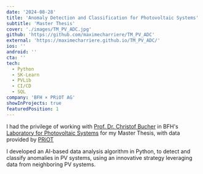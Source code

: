 ```yaml
---
date: '2024-08-28'
title: 'Anomaly Detection and Classification for Photovoltaic Systems'
subtitle: 'Master Thesis'
cover: './images/TM_PV_ADC.jpg'
github: 'https://github.com/maximecharriere/TM_PV_ADC'
external: 'https://maximecharriere.github.io/TM_PV_ADC/'
ios: ''
android: ''
cta: ''
tech:
  - Python
  - SK-Learn
  - PVLib
  - CI/CD
  - SQL
company: 'BFH × PRiOT AG'
showInProjects: true
featuredPosition: 1
---
```


I had the privilege of working with [Prof. Dr. Christof Bucher](https://www.bfh.ch/de/ueber-die-bfh/personen/ex7zuvhopjuh/) in BFH's [Laboratory for Photovoltaic Systems](https://www.bfh.ch/en/research/research-areas/laboratory-photovoltaic-systems/) for my Master Thesis, with data provided by [PRiOT](https://www.priot.ch/)

I developed an AI-based data analysis algorithm in Python, to detect and classify anomalies in PV systems, using an innovative strategy leveraging data from neighboring PV systems.
